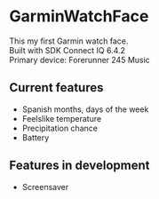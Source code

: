 # GarminWatchFace
This my first Garmin watch face.  
Built with SDK Connect IQ 6.4.2  
Primary device: Forerunner 245 Music  

## Current features
- Spanish months, days of the week
- Feelslike temperature
- Precipitation chance
- Battery

## Features in development
- Screensaver
